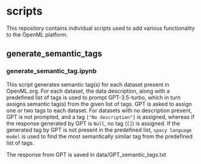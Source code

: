 # scripts

This repository contains individual scripts used to add various functionality to the OpenML platform. 

## generate_semantic_tags 

### generate_semantic_tag.ipynb

This script generates semantic tag(s) for each dataset present in OpenML.org.
For each dataset, the data description, along with a predefined list of tags is used to prompt GPT-3.5-turbo, which in turn assigns semantic tag(s) from the given list of tags. GPT is asked to assign one or two tags to each dataset. For datasets with no description present, GPT is not prompted, and a tag `["No description"]` is assigned, whereas if the response generated by GPT is `Null`, no tag (`[]`) is assigned. If the generated tag by GPT is not present in the predefined list, `spacy language model` is used to find the most semantically similar tag from the predefined list of tags.


The response from GPT is saved in data/GPT_semantic_tags.txt
